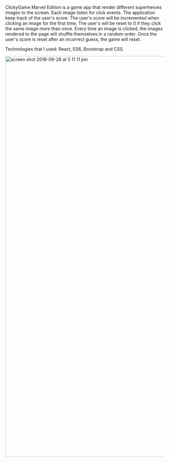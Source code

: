 ClickyGame Marvel Edition is a game app that render different superheroes images to the screen. Each image listen for click events.
The application keep track of the user's score. The user's score will be incremented when clicking an image for the first time. The user's will be reset to 0 if they click the same image more than once.
Every time an image is clicked, the images rendered to the page will shuffle themselves in a random order.
Once the user's score is reset after an incorrect guess, the game will reset.

Technologies that I used: React, ES6, Bootstrap and CSS.

<img width="1276" alt="screen shot 2018-09-28 at 5 11 11 pm" src="https://user-images.githubusercontent.com/37246764/46234441-53726b00-c344-11e8-9e66-f9976f04ada1.png">



